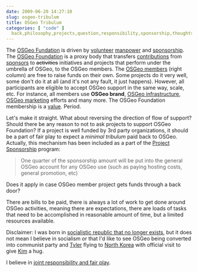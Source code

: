 ```yaml
---
date: 2009-06-20 14:27:10
slug: osgeo-tribulum
title: OSGeo Tribulum
categories: [ "code" ]
  back,philosophy,projects,question,responsibility,sponsorship,thoughts
---
```


The [OSGeo Fundation](http://www.osgeo.org/) is driven by [volunteer](http://wiki.osgeo.org/wiki/Category:OSGeo_Member) [manpower](http://wiki.osgeo.org/wiki/Project_Stats) and [sponsorship](http://www.osgeo.org/sponsorship/opportunities). The [OSGeo Foundation](http://www.osgeo.org/content/foundation/about.html) is a proxy body that transfers [contributions](http://wiki.osgeo.org/wiki/OSGeo_Budget_2009) from [sponsors](http://www.osgeo.org/content/sponsorship/sponsors.html) to <del>activities</del> initiatives and projects that perform under the umbrella of OSGeo, to the OSGeo members. The [OSGeo members](http://www.osgeo.org/) (right column) are free to raise funds on their own. Some projects do it very well, some don't do it at all (and it's not any fault, it just happens). However, all participants are eligible to accept OSGeo support in the same way, scale, etc. For instance, all members use **OSGeo brand**, [OSGeo infrastructure](http://wiki.osgeo.org/wiki/Category:Infrastructure), [OSGeo marketing](http://wiki.osgeo.org/wiki/Category:Marketing) efforts and many more. The OSGeo Foundation membership is a [value](http://wiki.osgeo.org/wiki/OSGeo_Mission). Period.





Let's make it straight. What about reversing the direction of flow of support? Should there be any reason to not to ask projects to support OSGeo Foundation? If a project is well funded by 3rd party organizations, it should be a part of fair play to expect a _minimal tribulum_ paid back to OSGeo. Actually, this mechanism has been included as a part of the [Project Sponsorship](http://wiki.osgeo.org/wiki/Project_Sponsorship) program:





> One quarter of the sponsorship amount will be put into the general OSGeo account for any OSGeo use (such as paying hosting costs, general promotion, etc)





Does it apply in case OSGeo member project gets funds through a back door?





There are bills to be paid, there is always a lot of work to get done around OSGeo activities, meaning there are expectations, there are loads of tasks that need to be accomplished in reasonable amount of time, but a limited resources available.





Disclaimer: I was born in [socialistic republic that no longer exists](http://en.wikipedia.org/wiki/Polska_Rzeczpospolita_Ludowa), but it does not mean I believe in socialism or that I'd like to see OSGeo being converted into communist party and [Tyler](http://www.osgeo.org/node/185) flying to [North Korea](http://en.wikipedia.org/wiki/North_Korea) with official visit to give [Kim](http://pl.wikipedia.org/wiki/Kim_Dzong_Il) a hug.





I believe in [joint responsibility and fair play](http://www.osgeo.org/content/faq/foundation_faq.html#Participation).
